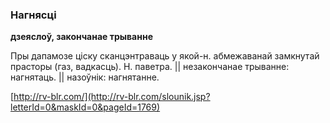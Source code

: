 ### Нагнясці
**дзеяслоў, закончанае трыванне**

Пры дапамозе ціску сканцэнтраваць у якой-н. абмежаванай замкнутай прасторы (газ, вадкасць). Н. паветра. || незакончанае трыванне: нагнятаць. || назоўнік: нагнятанне.

<a rel="author">[http://rv-blr.com/](http://rv-blr.com/slounik.jsp?letterId=0&maskId=0&pageId=1769)</a>
